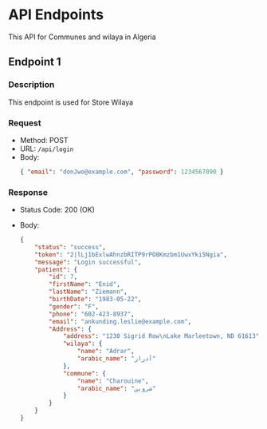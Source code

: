 # API Endpoints

This API for Communes and wilaya in Algeria

## Endpoint 1

### Description

This endpoint is used for Store Wilaya

### Request

-   Method: POST
-   URL: `/api/login`
-   Body:
    ```json
    { "email": "donJwo@example.com", "password": 1234567890 }
    ```

### Response

-   Status Code: 200 (OK)
-   Body:

    ```json
    {
        "status": "success",
        "token": "2|lLj1bExlwAhnzbRITP9rPO8Kmzbm1UwxYki5Ngia",
        "message": "Login successful",
        "patient": {
            "id": 7,
            "firstName": "Enid",
            "lastName": "Ziemann",
            "birthDate": "1983-05-22",
            "gender": "F",
            "phone": "602-423-8937",
            "email": "ankunding.leslie@example.com",
            "Address": {
                "address": "1230 Sigrid Row\nLake Marleetown, ND 61613",
                "wilaya": {
                    "name": "Adrar",
                    "arabic_name": "أدرار"
                },
                "commune": {
                    "name": "Charouine",
                    "arabic_name": "شروين"
                }
            }
        }
    }
    ```
